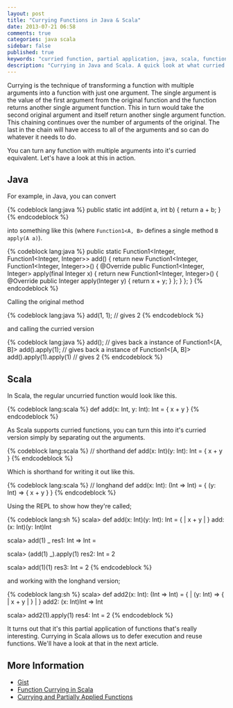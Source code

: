 ```yaml
---
layout: post
title: "Currying Functions in Java & Scala"
date: 2013-07-21 06:58
comments: true
categories: java scala
sidebar: false
published: true
keywords: "curried function, partial application, java, scala, functional programming"
description: "Currying in Java and Scala. A quick look at what curried functions are and how you'd curry a Java function and it's counterpart in Scala."
---
```


Currying is the technique of transforming a function with multiple arguments into a function with just one argument. The single argument is the value of the first argument from the original function and the function returns another single argument function. This in turn would take the second original argument and itself return another single argument function. This chaining continues over the number of arguments of the original. The last in the chain will have access to all of the arguments and so can do whatever it needs to do.

You can turn any function with multiple arguments into it's curried equivalent. Let's have a look at this in action.

<!-- more -->


## Java

For example, in Java, you can convert

{% codeblock lang:java %}
public static int add(int a, int b) {
    return a + b;
}
{% endcodeblock %}

into something like this (where `Function1<A, B>` defines a single method `B apply(A a)`).

{% codeblock lang:java %}
public static Function1<Integer, Function1<Integer, Integer>> add() {
    return new Function1<Integer, Function1<Integer, Integer>>() {
        @Override
        public Function1<Integer, Integer> apply(final Integer x) {
            return new Function1<Integer, Integer>() {
                @Override
                public Integer apply(Integer y) {
                    return x + y;
                }
            };
        }
    };
}
{% endcodeblock %}


Calling the original method

{% codeblock lang:java %}
add(1, 1);                       // gives 2
{% endcodeblock %}

and calling the curried version

{% codeblock lang:java %}
add();                          // gives back a instance of Function1<[A, B]>
add().apply(1);                 // gives back a instance of Function1<[A, B]>
add().apply(1).apply(1)         // gives 2
{% endcodeblock %}


## Scala

In Scala, the regular uncurried function would look like this.

{% codeblock lang:scala %}
def add(x: Int, y: Int): Int = {
  x + y
}
{% endcodeblock %}


As Scala supports curried functions, you can turn this into it's curried version simply by separating out the arguments.


{% codeblock lang:scala %}
// shorthand
def add(x: Int)(y: Int): Int = {
  x + y
}
{% endcodeblock %}

Which is shorthand for writing it out like this.

{% codeblock lang:scala %}
// longhand
def add(x: Int): (Int => Int) = {
  (y: Int) => {
    x + y
  }
}
{% endcodeblock %}


Using the REPL to show how they're called;

{% codeblock lang:sh %}
scala> def add(x: Int)(y: Int): Int = {
     |   x + y
     | }
add: (x: Int)(y: Int)Int

scala> add(1) _
res1: Int => Int = <function1>

scala> (add(1) _).apply(1)
res2: Int = 2

scala> add(1)(1)
res3: Int = 2
{% endcodeblock %}

and working with the longhand version;

{% codeblock lang:sh %}
scala> def add2(x: Int): (Int => Int) = {
     |   (y: Int) => {
     |     x + y
     |   }
     | }
add2: (x: Int)Int => Int

scala> add2(1).apply(1)
res4: Int = 2
{% endcodeblock %}


It turns out that it's this partial application of functions that's really interesting. Currying in Scala allows us to defer execution and reuse functions. We'll have a look at that in the next article.


## More Information

 * [Gist](https://gist.github.com/tobyweston/6027570)
 * [Function Currying in Scala](http://www.codecommit.com/blog/scala/function-currying-in-scala)
 * [Currying and Partially Applied Functions](http://danielwestheide.com/blog/2013/01/30/the-neophytes-guide-to-scala-part-11-currying-and-partially-applied-functions.html)